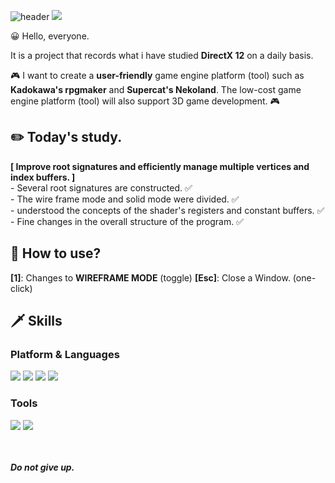 ![header](https://capsule-render.vercel.app/api?text=Mawi1e!&fontSize=50&rotate=0&color=38303f&fontColor=ff0099&type=Waving&animation=scaleIn)
<a href="https://mawile.tistory.com/" target="_blank"><img src="https://img.shields.io/badge/Blog-e20133?style=flat-square&logo=BLOG&logoColor=white"/></a>

😀 Hello, everyone.

It is a project that records what i have studied **DirectX 12** on a daily basis.

🎮 I want to create a **user-friendly** game engine platform (tool) such as **Kadokawa's rpgmaker** and **Supercat's Nekoland**.
The low-cost game engine platform (tool) will also support 3D game development. 🎮

## ✏️ Today's study.
**[ Improve root signatures and efficiently manage multiple vertices and index buffers. ]**  
\- Several root signatures are constructed. ✅  
\- The wire frame mode and solid mode were divided. ✅  
\- understood the concepts of the shader's registers and constant buffers. ✅  
\- Fine changes in the overall structure of the program. ✅  


## 🔑 How to use?
**[1]**: Changes to **WIREFRAME MODE** (toggle)
**[Esc]**: Close a Window. (one-click)

## 🗡️ Skills
### Platform & Languages
<img src="https://img.shields.io/badge/C%2B%2B-9a00e6?style=flat-square&logo=C%2B%2B&logoColor=white"/> <img src="https://img.shields.io/badge/Python-ff9533?style=flat-square&logo=PYTHON&logoColor=white"/>  <img src="https://img.shields.io/badge/Lua-ff03ff?style=flat-square&logo=LUA&logoColor=white"/> <img src="https://img.shields.io/badge/Rust-38303f?style=flat-square&logo=RUST&logoColor=white"/>
### Tools
<img src="https://img.shields.io/badge/Win32API-38303f?style=flat-square&color=white&logo=MICROSOFT&logoColor=f41e48"/> <img src="https://img.shields.io/badge/DirectX-38303f?style=flat-square&color=white&logo=MICROSOFT&logoColor=02afb7"/>

<br></br>
***Do not give up.***
